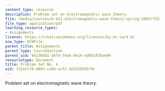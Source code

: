 ```yaml
---
content_type: resource
description: Problem set on electromagnetic wave theory.
file: /media/courses/6-632-electromagnetic-wave-theory-spring-2003/f32afcf89883ce68ac51de5228595f9c_ps4.pdf
file_type: application/pdf
learning_resource_types:
- Assignments
license: https://creativecommons.org/licenses/by-nc-sa/4.0/
ocw_type: OCWFile
parent_title: Assignments
parent_type: CourseSection
parent_uid: 6e238dd1-a6f4-7da4-0e14-ed9d1478ae99
resourcetype: Document
title: Problem Set No. 4
uid: f32afcf8-9883-ce68-ac51-de5228595f9c
---
```

Problem set on electromagnetic wave theory.